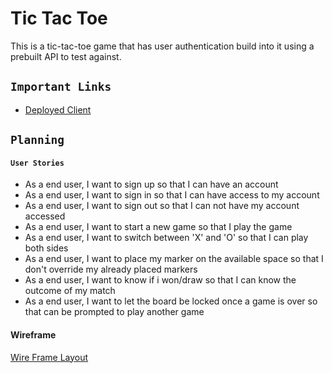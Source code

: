 # Tic Tac Toe

This is a tic-tac-toe game that has user authentication build into it using a prebuilt API to test against.

## `Important Links`
- [Deployed Client](https://example.com/)

## `Planning`

#### `User Stories`

- As a end user, I want to sign up so that I can have an account
- As a end user, I want to sign in so that I can have access to my account
- As a end user, I want to sign out so that I can not have my account accessed
- As a end user, I want to start a new game so that I play the game
- As a end user, I want to switch between 'X' and 'O' so that I can play both sides
- As a end user, I want to place my marker on the available space so that I don't override my already placed markers
- As a end user, I want to know if i won/draw so that I can know the outcome of my match
- As a end user, I want to let the board be locked once a game is over so that can be prompted to play another game

#### Wireframe

[Wire Frame Layout](https://i.imgur.com/xikX6wt.png)
